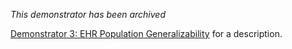 _This demonstrator has been archived_

[Demonstrator 3: EHR Population Generalizability](https://github.com/NCATS-Tangerine/cq-notebooks/wiki/(Archived)--Demonstrator-3:-EHR-Population-Generalizability) for a description.
